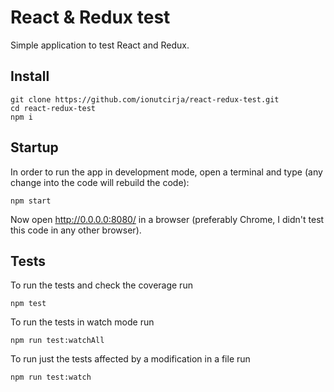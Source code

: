 # React & Redux test

Simple application to test React and Redux.

## Install

```
git clone https://github.com/ionutcirja/react-redux-test.git
cd react-redux-test
npm i
```

## Startup

In order to run the app in development mode, open a terminal and type (any change into the code will rebuild the code):
```
npm start
```

Now open http://0.0.0.0:8080/ in a browser (preferably Chrome, I didn't test this code in any other browser).

## Tests

To run the tests and check the coverage run
```
npm test
```

To run the tests in watch mode run
```
npm run test:watchAll
```

To run just the tests affected by a modification in a file run
```
npm run test:watch
```

